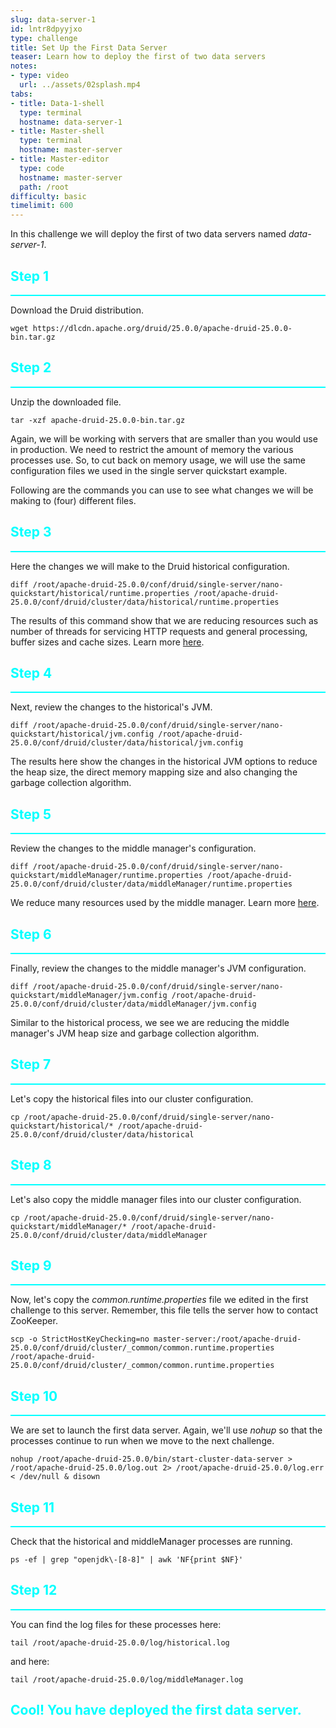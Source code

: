 ```yaml
---
slug: data-server-1
id: lntr8dpyyjxo
type: challenge
title: Set Up the First Data Server
teaser: Learn how to deploy the first of two data servers
notes:
- type: video
  url: ../assets/02splash.mp4
tabs:
- title: Data-1-shell
  type: terminal
  hostname: data-server-1
- title: Master-shell
  type: terminal
  hostname: master-server
- title: Master-editor
  type: code
  hostname: master-server
  path: /root
difficulty: basic
timelimit: 600
---
```

In this challenge we will deploy the first of two data servers named _data-server-1_.


<h2 style="color:cyan">Step 1</h2><hr style="color:cyan;background-color:cyan;height:2px">

Download the Druid distribution.

```
wget https://dlcdn.apache.org/druid/25.0.0/apache-druid-25.0.0-bin.tar.gz
```

<h2 style="color:cyan">Step 2</h2><hr style="color:cyan;background-color:cyan;height:2px">

Unzip the downloaded file.

```
tar -xzf apache-druid-25.0.0-bin.tar.gz
```

Again, we will be working with servers that are smaller than you would use in production.
We need to restrict the amount of memory the various processes use.
So, to cut back on memory usage, we will use the same configuration files we used in the single server quickstart example.

Following are the commands you can use to see what changes we will be making to (four) different files.

<h2 style="color:cyan">Step 3</h2><hr style="color:cyan;background-color:cyan;height:2px">

Here the changes we will make to the Druid historical configuration.

```
diff /root/apache-druid-25.0.0/conf/druid/single-server/nano-quickstart/historical/runtime.properties /root/apache-druid-25.0.0/conf/druid/cluster/data/historical/runtime.properties
```

The results of this command show that we are reducing resources such as number of threads for servicing HTTP requests and general processing, buffer sizes and cache sizes.
Learn more [here](https://druid.apache.org/docs/latest/configuration/index.html#historical).

<h2 style="color:cyan">Step 4</h2><hr style="color:cyan;background-color:cyan;height:2px">

Next, review the changes to the historical's JVM.

```
diff /root/apache-druid-25.0.0/conf/druid/single-server/nano-quickstart/historical/jvm.config /root/apache-druid-25.0.0/conf/druid/cluster/data/historical/jvm.config
```

The results here show the changes in the historical JVM options to reduce the heap size, the direct memory mapping size and also changing the garbage collection algorithm.

<h2 style="color:cyan">Step 5</h2><hr style="color:cyan;background-color:cyan;height:2px">

Review the changes to the middle manager's configuration.

```
diff /root/apache-druid-25.0.0/conf/druid/single-server/nano-quickstart/middleManager/runtime.properties /root/apache-druid-25.0.0/conf/druid/cluster/data/middleManager/runtime.properties
```

We reduce many resources used by the middle manager.
Learn more [here](https://druid.apache.org/docs/latest/configuration/index.html#middlemanager-configuration).

<h2 style="color:cyan">Step 6</h2><hr style="color:cyan;background-color:cyan;height:2px">

Finally, review the changes to the middle manager's JVM configuration.

```
diff /root/apache-druid-25.0.0/conf/druid/single-server/nano-quickstart/middleManager/jvm.config /root/apache-druid-25.0.0/conf/druid/cluster/data/middleManager/jvm.config
```

Similar to the historical process, we see we are reducing the middle manager's JVM heap size and garbage collection algorithm.

<h2 style="color:cyan">Step 7</h2><hr style="color:cyan;background-color:cyan;height:2px">

Let's copy the historical files into our cluster configuration.

```
cp /root/apache-druid-25.0.0/conf/druid/single-server/nano-quickstart/historical/* /root/apache-druid-25.0.0/conf/druid/cluster/data/historical
```

<h2 style="color:cyan">Step 8</h2><hr style="color:cyan;background-color:cyan;height:2px">

Let's also copy the middle manager files into our cluster configuration.

```
cp /root/apache-druid-25.0.0/conf/druid/single-server/nano-quickstart/middleManager/* /root/apache-druid-25.0.0/conf/druid/cluster/data/middleManager
```

<h2 style="color:cyan">Step 9</h2><hr style="color:cyan;background-color:cyan;height:2px">

Now, let's copy the _common.runtime.properties_ file we edited in the first challenge to this server.
Remember, this file tells the server how to contact ZooKeeper.

```
scp -o StrictHostKeyChecking=no master-server:/root/apache-druid-25.0.0/conf/druid/cluster/_common/common.runtime.properties /root/apache-druid-25.0.0/conf/druid/cluster/_common/common.runtime.properties
```

<h2 style="color:cyan">Step 10</h2><hr style="color:cyan;background-color:cyan;height:2px">

We are set to launch the first data server.
Again, we'll use _nohup_ so that the processes continue to run when we move to the next challenge.

```
nohup /root/apache-druid-25.0.0/bin/start-cluster-data-server > /root/apache-druid-25.0.0/log.out 2> /root/apache-druid-25.0.0/log.err < /dev/null & disown
```

<h2 style="color:cyan">Step 11</h2><hr style="color:cyan;background-color:cyan;height:2px">

Check that the historical and middleManager processes are running.

```
ps -ef | grep "openjdk\-[8-8]" | awk 'NF{print $NF}'
```

<h2 style="color:cyan">Step 12</h2><hr style="color:cyan;background-color:cyan;height:2px">

You can find the log files for these processes here:

```
tail /root/apache-druid-25.0.0/log/historical.log
```

and here:

```
tail /root/apache-druid-25.0.0/log/middleManager.log
```

<h2 style="color:cyan">Cool! You have deployed the first data server.</h2>
